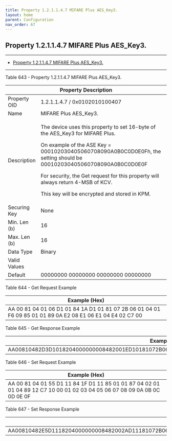 ```yaml
---
title: Property 1.2.1.1.4.7 MIFARE Plus AES_Key3.
layout: home
parent: Configuration
nav_order: 67
---
```


## Property 1.2.1.1.4.7 MIFARE Plus AES_Key3.

---

- [Property 1.2.1.1.4.7 MIFARE Plus AES_Key3.](#property-121147-mifare-plus-aes_key3)

---


Table 643 - Property 1.2.1.1.4.7 MIFARE Plus AES_Key3.

<table>
<colgroup>
<col style="width: 14%" />
<col style="width: 85%" />
</colgroup>
<thead>
<tr>
<th colspan="2">Property Description</th>
</tr>
</thead>
<tbody>
<tr>
<td>Property OID</td>
<td>1.2.1.1.4.7 / 0x0102010100407</td>
</tr>
<tr>
<td>Name</td>
<td>MIFARE Plus AES_Key3.</td>
</tr>
<tr>
<td>Description</td>
<td><p>The device uses this property to set 16-byte of the AES_Key3 for
MIFARE Plus.</p>
<p>On example of the ASE Key = 000102030405060708090A0B0C0D0E0Fh, the
setting should be 000102030405060708090A0B0C0D0E0F</p>
<p>For security, the Get request for this property will always return
4-MSB of KCV.</p>
<p>This key will be encrypted and stored in KPM.</p></td>
</tr>
<tr>
<td>Securing Key</td>
<td>None</td>
</tr>
<tr>
<td>Min. Len (b)</td>
<td>16</td>
</tr>
<tr>
<td>Max. Len (b)</td>
<td>16</td>
</tr>
<tr>
<td>Data Type</td>
<td>Binary</td>
</tr>
<tr>
<td>Valid Values</td>
<td></td>
</tr>
<tr>
<td>Default</td>
<td>00000000 00000000 00000000 00000000</td>
</tr>
</tbody>
</table>

Table 644 - Get Request Example

| Example (Hex) |
|----|
| AA 00 81 04 01 06 D1 01 84 1A D1 01 81 07 2B 06 01 04 01 F6 09 85 01 01 89 0A E2 08 E1 06 E1 04 E4 02 C7 00 |

Table 645 - Get Response Example

| Example (Hex) |
|----|
| AA00810482D3D1018204000000008482001ED10181072B06010401F609850101890EE20CE10AE108E406C704763CBCDE |

Table 646 - Set Request Example

| Example (Hex) |
|----|
| AA 00 81 04 01 55 D1 11 84 1F D1 11 85 01 01 87 04 02 01 01 04 89 12 C7 10 00 01 02 03 04 05 06 07 08 09 0A 0B 0C 0D 0E 0F |

Table 647 - Set Response Example

| Example (Hex) |
|----|
| AA00810482E5D1118204000000008482002AD11181072B06010401F609850101891AE218E116E114E412C710000102030405060708090A0B0C0D0E0F |

##